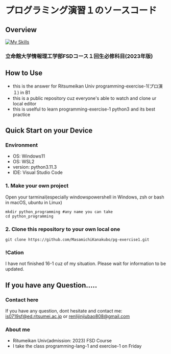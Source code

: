 # プログラミング演習１のソースコード
## Overview
[![My Skills](https://skillicons.dev/icons?i=python,fastapi,django,flask,github,git,vscode)](https://skillicons.dev)
### 立命館大学情報理工学部FSDコース１回生必修科目(2023年版)

## How to Use 
- this is the answer for Ritsumeikan Univ programming-exercise-1(プロ演１) in B1
- this is a public repository cuz everyone's able to watch and clone ur local editor
- this is uselful to learn programming-exercise-1 python3 and its best practice

## Quick Start on your Device

### Environment
- OS: Windows11
- OS: WSL2
- version: python3.11.3
- IDE: Visual Studio Code

### 1. Make your own project
Open your tarminal(especially windowspowershell in Windows, zsh or bash in macOS, ubuntu in Linux)

```
mkdir python_programming #any name you can take
cd python_programming
```

### 2. Clone this repository to your own local one
```
git clone https://github.com/MasamichiKanakubo/pg-exercise1.git
```

### !Cation
I have not finished 16-1 cuz of my situation. Please wait for information to be updated.

## If you have any Question.....

### Contact here
If you have any question, dont hesitate and contact me: is0719sf@ed.ritsumei.ac.jp or renlijinjiubao808@gmail.com

### About me
- Ritumeikan Univ(admission: 2023) FSD Course
- I take the class programming-lang-1 and exercise-1 on Friday

